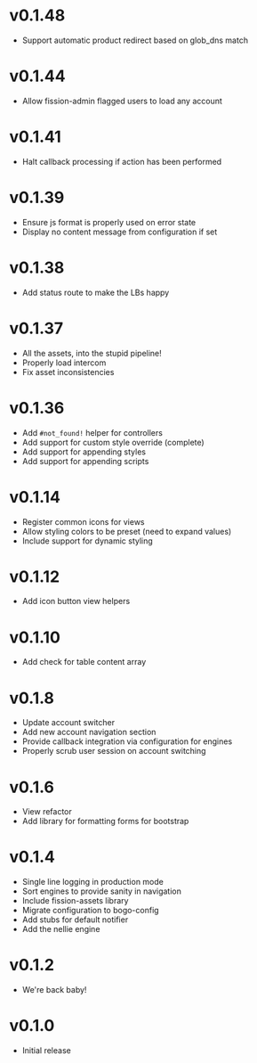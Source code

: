 # v0.1.48
* Support automatic product redirect based on glob_dns match

# v0.1.44
* Allow fission-admin flagged users to load any account

# v0.1.41
* Halt callback processing if action has been performed

# v0.1.39
* Ensure js format is properly used on error state
* Display no content message from configuration if set

# v0.1.38
* Add status route to make the LBs happy

# v0.1.37
* All the assets, into the stupid pipeline!
* Properly load intercom
* Fix asset inconsistencies

# v0.1.36
* Add `#not_found!` helper for controllers
* Add support for custom style override (complete)
* Add support for appending styles
* Add support for appending scripts

# v0.1.14
* Register common icons for views
* Allow styling colors to be preset (need to expand values)
* Include support for dynamic styling

# v0.1.12
* Add icon button view helpers

# v0.1.10
* Add check for table content array

# v0.1.8
* Update account switcher
* Add new account navigation section
* Provide callback integration via configuration for engines
* Properly scrub user session on account switching

# v0.1.6
* View refactor
* Add library for formatting forms for bootstrap

# v0.1.4
* Single line logging in production mode
* Sort engines to provide sanity in navigation
* Include fission-assets library
* Migrate configuration to bogo-config
* Add stubs for default notifier
* Add the nellie engine

# v0.1.2
* We're back baby!

# v0.1.0
* Initial release
